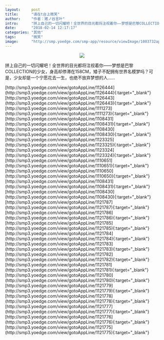 ```yaml
---
layout:     post
title:      "请在t台上微笑"
author:     "作者：猪ノ谷言叶"
intro:      "拼上自己的一切闪耀吧！全世界的目光都将注视着你——梦想是巴黎COLLECTION的少女，身高却停滞在158CM，矮子不配拥有世界名模梦吗？可是，少女却是一个宁愿花去一生，也绝不放弃梦想的人……"
date:       "2018-02-14 12:17:17"
categories: "其他"
tags:       "微笑"
image:      "http://smp.yoedge.com/smp-app/resource/viewImage/1003732appline.png"
---
```

<div style="text-align: center">
<p><img src="http://smp.yoedge.com/smp-app/resource/viewImage/1003732appline.png"/></p>
</div>
<p class="post-meta">
<span>拼上自己的一切闪耀吧！全世界的目光都将注视着你——梦想是巴黎COLLECTION的少女，身高却停滞在158CM，矮子不配拥有世界名模梦吗？可是，少女却是一个宁愿花去一生，也绝不放弃梦想的人……</span>
</p>
[http://smp3.yoedge.com/view/gotoAppLine/1126444](http://smp3.yoedge.com/view/gotoAppLine/1126444){:target="_blank"}
[http://smp3.yoedge.com/view/gotoAppLine/1126443](http://smp3.yoedge.com/view/gotoAppLine/1126443){:target="_blank"}
[http://smp3.yoedge.com/view/gotoAppLine/1111273](http://smp3.yoedge.com/view/gotoAppLine/1111273){:target="_blank"}
[http://smp3.yoedge.com/view/gotoAppLine/1108431](http://smp3.yoedge.com/view/gotoAppLine/1108431){:target="_blank"}
[http://smp3.yoedge.com/view/gotoAppLine/1108430](http://smp3.yoedge.com/view/gotoAppLine/1108430){:target="_blank"}
[http://smp3.yoedge.com/view/gotoAppLine/1123325](http://smp3.yoedge.com/view/gotoAppLine/1123325){:target="_blank"}
[http://smp3.yoedge.com/view/gotoAppLine/1123324](http://smp3.yoedge.com/view/gotoAppLine/1123324){:target="_blank"}
[http://smp3.yoedge.com/view/gotoAppLine/1110651](http://smp3.yoedge.com/view/gotoAppLine/1110651){:target="_blank"}
[http://smp3.yoedge.com/view/gotoAppLine/1110650](http://smp3.yoedge.com/view/gotoAppLine/1110650){:target="_blank"}
[http://smp3.yoedge.com/view/gotoAppLine/1108431](http://smp3.yoedge.com/view/gotoAppLine/1108431){:target="_blank"}
[http://smp3.yoedge.com/view/gotoAppLine/1108430](http://smp3.yoedge.com/view/gotoAppLine/1108430){:target="_blank"}
[http://smp3.yoedge.com/view/gotoAppLine/1121787](http://smp3.yoedge.com/view/gotoAppLine/1121787){:target="_blank"}
[http://smp3.yoedge.com/view/gotoAppLine/1121786](http://smp3.yoedge.com/view/gotoAppLine/1121786){:target="_blank"}
[http://smp3.yoedge.com/view/gotoAppLine/1121785](http://smp3.yoedge.com/view/gotoAppLine/1121785){:target="_blank"}
[http://smp3.yoedge.com/view/gotoAppLine/1121784](http://smp3.yoedge.com/view/gotoAppLine/1121784){:target="_blank"}
[http://smp3.yoedge.com/view/gotoAppLine/1121783](http://smp3.yoedge.com/view/gotoAppLine/1121783){:target="_blank"}
[http://smp3.yoedge.com/view/gotoAppLine/1121782](http://smp3.yoedge.com/view/gotoAppLine/1121782){:target="_blank"}
[http://smp3.yoedge.com/view/gotoAppLine/1121781](http://smp3.yoedge.com/view/gotoAppLine/1121781){:target="_blank"}
[http://smp3.yoedge.com/view/gotoAppLine/1121780](http://smp3.yoedge.com/view/gotoAppLine/1121780){:target="_blank"}
[http://smp3.yoedge.com/view/gotoAppLine/1121779](http://smp3.yoedge.com/view/gotoAppLine/1121779){:target="_blank"}
[http://smp3.yoedge.com/view/gotoAppLine/1121778](http://smp3.yoedge.com/view/gotoAppLine/1121778){:target="_blank"}
[http://smp3.yoedge.com/view/gotoAppLine/1121777](http://smp3.yoedge.com/view/gotoAppLine/1121777){:target="_blank"}
[http://smp3.yoedge.com/view/gotoAppLine/1121776](http://smp3.yoedge.com/view/gotoAppLine/1121776){:target="_blank"}
[http://smp3.yoedge.com/view/gotoAppLine/1121775](http://smp3.yoedge.com/view/gotoAppLine/1121775){:target="_blank"}


